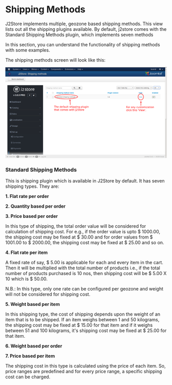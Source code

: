 # Shipping Methods

J2Store implements multiple, geozone based shipping methods. This view lists out all the shipping plugins available. By default, j2store comes with the Standard Shipping Methods plugin, which implements seven methods

In this section, you can understand the functionality of shipping methods with some examples.

The shipping methods screen will look like this:

![Shipping](ship_1.png)

### Standard Shipping Methods

This is shipping plugin which is available in J2Store by default. It has seven shipping types. They are:

**1. Flat rate per order**



**2. Quantity based per order**


**3. Price based per order**

In this type of shipping, the total order value will be considered for calculation of shipping cost. For e.g., if the order value is upto $ 1000.00, the shipping cost may be fixed at $ 30.00 and for order values from $ 1001.00 to $ 2000.00, the shipping cost may be fixed at $ 25.00 and so on.

**4. Flat rate per item**

A fixed rate of say, $ 5.00 is applicable for each and every item in the cart. Then it will be multiplied with the total number of products i.e., if the total number of products purchased is 10 nos, then shipping cost will be $ 5.00 X 10 which is $ 50.00.

N.B.: In this type, only one rate can be configured per geozone and weight will not be considered for shipping cost.

**5. Weight based per item**

In this shipping type, the cost of shipping depends upon the weight of an item that is to be shipped. If an item weighs between 1 and 50 kilograms, the shipping cost may be fixed at $ 15.00 for that item and if it weighs between 51 and 100 kilograms, it's shipping cost may be fixed at $ 25.00 for that item.

**6. Weight based per order**


**7. Price based per item**

The shipping cost in this type is calculated using the price of each item. So, price ranges are predefined and for every price range, a specific shipping cost can be charged.













